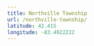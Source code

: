 ```yaml
---
title: Northville Township
url: /northville-township/
latitude: 42.415
longitude: -83.4922222
---
```

